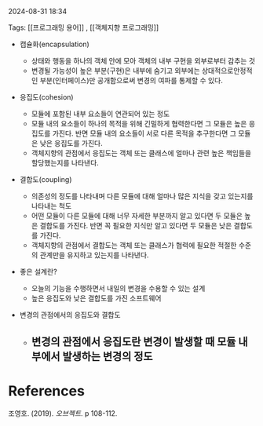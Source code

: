 
2024-08-31 18:34

Tags: [[프로그래밍 용어]] , [[객체지향 프로그래밍]]


- 캡슐화(encapsulation)
	- 상태와 행동을 하나의 객체 안에 모아 객체의 내부 구현을 외부로부터 감추는 것
	- 변경될 가능성이 높은 부분(구현)은 내부에 숨기고 외부에는 상대적으로안정적인 부분(인터페이스)만 공개함으로써 변경의 여파를 통제할 수 있다.

- 응집도(cohesion)
	- 모듈에 포함된 내부 요소들이 연관되어 있는 정도
	- 모듈 내의 요소들이 하나의 목적을 위해 긴밀하게 협력한다면 그 모듈은 높은 응집도를 가진다. 반면 모듈 내의 요소들이 서로 다른 목적을 추구한다면 그 모듈은 낮은 응집도를 가진다.
	- 객체지향의 관점에서 응집도는 객체 또는 클래스에 얼마나 관련 높은 책임들을 할당했는지를 나타낸다.

- 결합도(coupling)
	- 의존성의 정도를 나타내며 다른 모듈에 대해 얼마나 많은 지식을 갖고 있는지를 나타내는 척도
	- 어떤 모듈이 다른 모듈에 대해 너무 자세한 부분까지 알고 있다면 두 모듈은 높은 결합도를 가진다. 반면 꼭 필요한 지식만 알고 있다면 두 모듈은 낮은 결합도를 가진다.
	- 객체지향의 관점에서 결합도는 객체 또는 클래스가 협력에 필요한 적절한 수준의 관계만을 유지하고 있는지를 나타낸다.


- 좋은 설계란?
	- 오늘의 기능을 수행하면서 내일의 변경을 수용할 수 있는 설계
	- 높은 응집도와 낮은 결합도를 가진 소프트웨어


- 변경의 관점에서의 응집도와 결합도
	- 변경의 관점에서 응집도란 변경이 발생할 때 모듈 내부에서 발생하는 변경의 정도
		- 




# References

조영호. (2019). *오브젝트*. p 108-112.